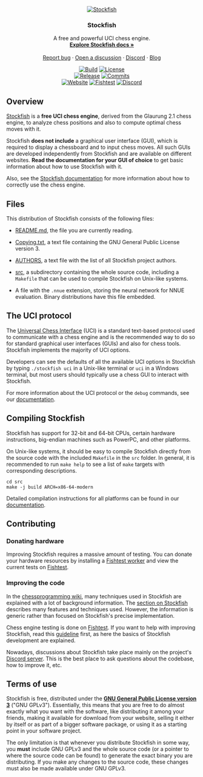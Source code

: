 <div align="center">

  [![Stockfish][stockfish128-logo]][website-link]

  <h3>Stockfish</h3>

  A free and powerful UCI chess engine.
  <br>
  <strong>[Explore Stockfish docs »][wiki-link]</strong>
  <br>
  <br>
  [Report bug][issue-link]
  ·
  [Open a discussion][discussions-link]
  ·
  [Discord][discord-link]
  ·
  [Blog][website-blog-link]

  [![Build][build-badge]][build-link]
  [![License][license-badge]][license-link]
  <br>
  [![Release][release-badge]][release-link]
  [![Commits][commits-badge]][commits-link]
  <br>
  [![Website][website-badge]][website-link]
  [![Fishtest][fishtest-badge]][fishtest-link]
  [![Discord][discord-badge]][discord-link]

</div>

## Overview

[Stockfish][website-link] is a **free UCI chess engine**, derived from
the Glaurung 2.1 chess engine, to analyze chess positions and also to
compute optimal chess moves with it.

Stockfish **does not include** a graphical user interface (GUI), which
is required to display a chessboard and to input chess moves. All such
GUIs are developed independently from Stockfish and are available on
different websites. **Read the documentation for your GUI of choice**
to get basic information about how to use Stockfish with it.

Also, see the [Stockfish documentation][wiki-usage-link] for more
information about how to correctly use the chess engine.

## Files

This distribution of Stockfish consists of the following files:

  * [README.md][readme-link], the file you are currently reading.

  * [Copying.txt][license-link], a text file containing the GNU General
    Public License version 3.

  * [AUTHORS][authors-link], a text file with the list of all Stockfish
    project authors.

  * [src][src-link], a subdirectory containing the whole source code,
    including a `Makefile` that can be used to compile Stockfish on
    Unix-like systems.

  * A file with the `.nnue` extension, storing the neural network for
    NNUE evaluation. Binary distributions have this file embedded.

## The UCI protocol

The [Universal Chess Interface][uci-link] (UCI) is a standard text-based
protocol used to communicate with a chess engine and is the recommended
way to do so for standard graphical user interfaces (GUIs) and also for
chess tools. Stockfish implements the majority of UCI options.

Developers can see the defaults of all the available UCI options in
Stockfish by typing `./stockfish uci` in a Unix-like terminal or `uci`
in a Windows terminal, but most users should typically use a chess GUI
to interact with Stockfish.

For more information about the UCI protocol or the `debug` commands, see
our [documentation][wiki-commands-link].

## Compiling Stockfish

Stockfish has support for 32-bit and 64-bit CPUs, certain hardware
instructions, big-endian machines such as PowerPC, and other platforms.

On Unix-like systems, it should be easy to compile Stockfish directly
from the source code with the included `Makefile` in the `src` folder.
In general, it is recommended to run `make help` to see a list of `make`
targets with corresponding descriptions.

```
cd src
make -j build ARCH=x86-64-modern
```

Detailed compilation instructions for all platforms can be found in our
[documentation][wiki-compile-link].

## Contributing

### Donating hardware

Improving Stockfish requires a massive amount of testing. You can donate
your hardware resources by installing a [Fishtest worker][worker-link]
and view the current tests on [Fishtest][fishtest-link].

### Improving the code

In the [chessprogramming wiki][programming-link], many techniques used
in Stockfish are explained with a lot of background information. The
[section on Stockfish][programmingsf-link] describes many features and
techniques used. However, the information is generic rather than focused
on Stockfish's precise implementation.

Chess engine testing is done on [Fishtest][fishtest-link]. If you want
to help with improving Stockfish, read this [guideline][guideline-link]
first, as here the basics of Stockfish development are explained.

Nowadays, discussions about Stockfish take place mainly on the project's
[Discord server][discord-link]. This is the best place to ask questions
about the codebase, how to improve it, etc.

## Terms of use

Stockfish is free, distributed under the [**GNU General Public License
version 3**][license-link] ("GNU GPLv3"). Essentially, this means that
you are free to do almost exactly what you want with the software, like
distributing it among your friends, making it available for download
from your website, selling it either by itself or as part of a bigger
software package, or using it as a starting point in your software
project.

The only limitation is that whenever you distribute Stockfish in some
way, you **must** include GNU GPLv3 and the whole source code (or a
pointer to where the source code can be found) to generate the exact
binary you are distributing. If you make any changes to the source code,
these changes must also be made available under GNU GPLv3.

[authors-link]:       https://github.com/official-stockfish/Stockfish/blob/master/AUTHORS
[build-link]:         https://github.com/official-stockfish/Stockfish/actions/workflows/stockfish.yml
[commits-link]:       https://github.com/official-stockfish/Stockfish/commits/master
[discord-link]:       https://discord.gg/GWDRS3kU6R
[issue-link]:         https://github.com/official-stockfish/Stockfish/issues/new?assignees=&labels=&template=BUG-REPORT.yml
[discussions-link]:   https://github.com/official-stockfish/Stockfish/discussions/new
[fishtest-link]:      https://tests.stockfishchess.org/tests
[guideline-link]:     https://github.com/glinscott/fishtest/wiki/Creating-my-first-test
[license-link]:       https://github.com/official-stockfish/Stockfish/blob/master/Copying.txt
[programming-link]:   https://www.chessprogramming.org/Main_Page
[programmingsf-link]: https://www.chessprogramming.org/Stockfish
[readme-link]:        https://github.com/official-stockfish/Stockfish/blob/master/README.md
[release-link]:       https://github.com/official-stockfish/Stockfish/releases/latest
[src-link]:           https://github.com/official-stockfish/Stockfish/tree/master/src
[stockfish128-logo]:  https://stockfishchess.org/images/logo/icon_128x128.png
[uci-link]:           https://backscattering.de/chess/uci/
[website-link]:       https://stockfishchess.org
[website-blog-link]:  https://stockfishchess.org/blog/
[wiki-link]:          https://github.com/official-stockfish/Stockfish/wiki
[wiki-usage-link]:    https://github.com/official-stockfish/Stockfish/wiki/Download-and-usage
[wiki-compile-link]:  https://github.com/official-stockfish/Stockfish/wiki/Compiling-from-source
[wiki-commands-link]: https://github.com/official-stockfish/Stockfish/wiki/Commands
[worker-link]:        https://github.com/glinscott/fishtest/wiki/Running-the-worker

[build-badge]:        https://img.shields.io/github/actions/workflow/status/official-stockfish/Stockfish/stockfish.yml?branch=master&style=for-the-badge&label=stockfish&logo=github
[commits-badge]:      https://img.shields.io/github/commits-since/official-stockfish/Stockfish/latest?style=for-the-badge
[discord-badge]:      https://img.shields.io/discord/435943710472011776?style=for-the-badge&label=discord&logo=Discord
[fishtest-badge]:     https://img.shields.io/website?style=for-the-badge&down_color=red&down_message=Offline&label=Fishtest&up_color=success&up_message=Online&url=https%3A%2F%2Ftests.stockfishchess.org%2Ftests%2Ffinished
[license-badge]:      https://img.shields.io/github/license/official-stockfish/Stockfish?style=for-the-badge&label=license&color=success
[release-badge]:      https://img.shields.io/github/v/release/official-stockfish/Stockfish?style=for-the-badge&label=official%20release
[website-badge]:      https://img.shields.io/website?style=for-the-badge&down_color=red&down_message=Offline&label=website&up_color=success&up_message=Online&url=https%3A%2F%2Fstockfishchess.org
